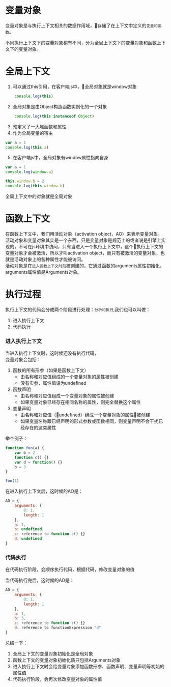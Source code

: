 # 变量对象
变量对象是与执行上下文相关的数据作用域，存储了在上下文中定义的`变量和函数`。

不同执行上下文下的变量对象稍有不同，分为全局上下文下的变量对象和函数上下文下的变量对象。
# 全局上下文
1. 可以通过this引用，在客户端js中，全局对象就是window对象  
```javascript
    console.log(this)
```
2. 全局对象是由Object构造函数实例化的一个对象
```javascript
    console.log(this instanceof Object)
``` 
3. 预定义了一大堆函数和属性
4. 作为全局变量的宿主
```javascript
var a = 1
console.log(this.a)
```
5. 在客户端js中，全局对象有window属性指向自身
```javascript
var a = 1
console.log(window.a)

this.window.b = 2
console.log(this.window.b)
```

全局上下文中的对象就是全局对象
# 函数上下文
在函数上下文中，我们用活动对象（activation object，AO）来表示变量对象。
活动对象和变量对象其实是一个东西，只是变量对象是规范上的或者说是引擎上实现的，不可在js环境中访问，只有当进入一个执行上下文中，这个执行上下文的变量对象才会被激活，所以才叫activation object，而只有被激活的变量对象，也就是活动对象上的各种属性才能被访问。  
活动对象是在`进入函数上下文时刻`被创建的，它通过函数的arguments属性初始化，arguments属性值是Arguments对象。

# 执行过程
执行上下文的代码会分成两个阶段进行处理：`分析和执行`,我们也可以叫做：
1. 进入执行上下文
2. 代码执行

### 进入执行上下文
当进入执行上下文时，这时候还没有执行代码，  
变量对象会包括：
1. 函数的所有形参（如果是函数上下文）
    - 由名称和对应值组成的一个变量对象的属性被创建
    - 没有实参，属性值设为undefined
2. 函数声明
    - 由名称和对应值组成一个变量对象的属性被创建
    - 如果变量对象已经存在相同名称的属性，则完全替换这个属性
3. 变量声明
    - 由名称和对应值（undefined）组成一个变量对象的属性被创建
    - 如果变量名称跟已经声明的形式参数或函数相同，则变量声明不会干扰已经存在的这类属性

举个例子：
```javascript
function foo(a) {
    var b = 2
    function c() {}
    var d = function() {}
    b = 3
}

foo(1)
```

在进入执行上下文后，这时候的AO是：
```javascript
AO = {
    arguments: {
        0: 1,
        length: 1
    },
    a: 1,
    b: undefined,
    c: reference to function c() {}
    d: undefined
}
```
### 代码执行
在代码执行阶段，会顺序执行代码，根据代码，修改变量对象的值

当代码执行完后，这时候的AO是：
```javascript
AO = {
    arguments: {
        0: 1,
        length: 1
    },
    a: 1,
    b: 3,
    c: reference to function c() {}
    d: reference to functionExpression "d"
}
```
总结一下：
1. 全局上下文的变量对象初始化是全局对象
2. 函数上下文的变量对象初始化质只包括Arguments对象
3. 进入执行上下文时会给变量对象添加函数形参、函数声明、变量声明等初始的属性值
4. 代码执行阶段，会再次修改变量对象的属性值
